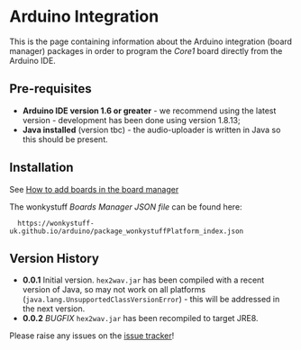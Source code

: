 # Arduino Integration

This is the page containing information about the Arduino integration (board manager)
packages in order to program the _Core1_ board directly from the Arduino IDE.

## Pre-requisites

* **Arduino IDE version 1.6 or greater** - we recommend using the latest version - development has been done using version 1.8.13;
* **Java installed** (version tbc) - the audio-uploader is written in Java so this should be present.

## Installation

See [How to add boards in the board manager](https://support.arduino.cc/hc/en-us/articles/360016119519-How-to-add-boards-in-the-board-manager)

The wonkystuff _Boards Manager JSON file_ can be found here:

```
  https://wonkystuff-uk.github.io/arduino/package_wonkystuffPlatform_index.json
```

## Version History

* **0.0.1** Initial version. `hex2wav.jar` has been compiled with a recent version of Java, so may not work on all platforms (`java.lang.UnsupportedClassVersionError`) - this will be addressed in the next version.
* **0.0.2** _BUGFIX_ `hex2wav.jar` has been recompiled to target JRE8.

Please raise any issues on the [issue tracker](https://github.com/wonkystuff-uk/wonkystuff-uk.github.io/issues)!
